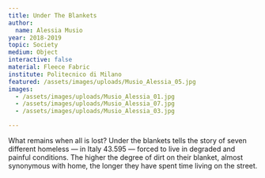 ```yaml
---
title: Under The Blankets
author:
  name: Alessia Musio
year: 2018-2019
topic: Society
medium: Object
interactive: false
material: Fleece Fabric
institute: Politecnico di Milano
featured: /assets/images/uploads/Musio_Alessia_05.jpg
images:
  - /assets/images/uploads/Musio_Alessia_01.jpg
  - /assets/images/uploads/Musio_Alessia_07.jpg
  - /assets/images/uploads/Musio_Alessia_03.jpg

---
```

What remains when all is lost? Under the blankets tells the story of seven different homeless — in Italy 43.595 — forced to live in degraded and painful conditions. The higher the degree of dirt on their blanket, almost synonymous with home,
the longer they have spent time living on the street.
